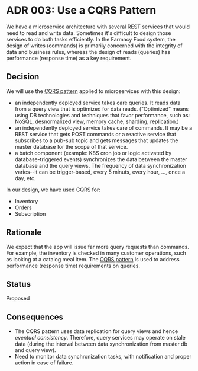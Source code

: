 # ADR 003: Use a CQRS Pattern
We have a microservice architecture with several REST services that would need to read and write data. 
Sometimes it's difficult to design those services to do both tasks efficiently.
In the Farmacy Food system, the design of writes (commands) is primarily concerned with the integrity of data and business rules, 
whereas the design of reads (queries) has performance (response time) as a key requirement. 

## Decision 
We will use the [CQRS pattern](https://udidahan.com/2009/12/09/clarified-cqrs/) applied to microservices with this design:  
- an independently deployed service takes care queries. It reads data from a query view that is optimized for data reads.
("Optimized" means using DB technologies and techniques that favor performance, such as: NoSQL, desnormalized view, memory cache, sharding, replication.)  
- an independently deployed service takes care of commands. It may be a REST service that gets POST commands or a reactive service
that subscribes to a pub-sub topic and gets messages that updates the master database for the scope of that service. 
- a batch component (example: K8S cron job or logic activated by database-triggered events) synchronizes the data between 
the master database and the query views. The frequency of data synchronization varies--it can be trigger-based, 
every 5 minuts, every hour, ..., once a day, etc.   

In our design, we have used CQRS for:
- Inventory
- Orders
- Subscription

## Rationale 
We expect that the app will issue far more query requests than commands. For example, the inventory is checked in many customer
 operations, such as looking at a catalog meal item. 
The [CQRS pattern](https://udidahan.com/2009/12/09/clarified-cqrs/) is used to address performance (response time) 
requirements on queries. 

## Status
Proposed 

## Consequences
- The CQRS pattern uses data replication for query views and hence *eventual consistency*. Therefore, query services may
 operate on stale data (during the interval between data synchronization from master db and query view). 
- Need to monitor data synchronization tasks, with notification and proper action in case of failure. 